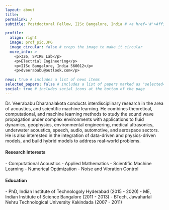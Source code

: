 ```yaml
---
layout: about
title: 
permalink: /
subtitle: Postdoctoral Fellow, IISc Bangalore, India # <a href='#'>Affiliations</a>. Address. Contacts. Motto. Etc.

profile:
  align: right
  image: prof_pic.JPG
  image_circular: false # crops the image to make it circular
  more_info: >
    <p>326, SPIRE Lab</p>
    <p>Electrial Engineering</p>
    <p>IISc Bangalore, India 560012</p>
    <p>dveerababu@outlook.com</p>

news: true # includes a list of news items
selected_papers: false # includes a list of papers marked as "selected={true}"
social: true # includes social icons at the bottom of the page
---
```

Dr. Veerababu Dharanalakota conducts interdisciplinary research in the area of acoustics, and scientific machine learning. He combines theoretical, computational, and machine learning methods to study the sound wave propagation under complex environments with applications to fluid dynamics, geophysics, environmental engineering, medical ultrasonics, underwater acoustics, speech, audio, automotive, and aerospace sectors. He is also interested in the integration of data-driven and physics-driven models, and build hybrid models to address real-world problems. 


<h4>Research Interests</h4>
- Computational Acoustics
- Applied Mathematics
- Scientific Machine Learning
- Numerical Optimization
- Noise and Vibration Control


<h4>Education</h4>
- PhD, Indian Institute of Technologoly Hyderabad (2015 - 2020)
- ME, Indian Institute of Science Bangalore (2011 - 2013)
- BTech, Jawaharlal Nehru Technological University Kakindada (2007 - 2011)

